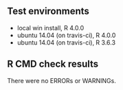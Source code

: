 ## Test environments
* local win install, R 4.0.0
* ubuntu 14.04 (on travis-ci), R 4.0.0
* ubuntu 14.04 (on travis-ci), R 3.6.3 

## R CMD check results
There were no ERRORs or WARNINGs. 